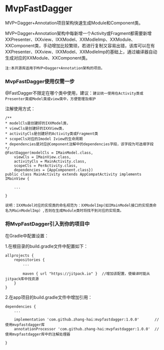# MvpFastDagger
MVP+Dagger+Annotation项目架构快速生成Module和Component类。

MVP+Dagger+Annotation架构中每新增一个Activity或Fragment都需要新增XXPresenter、IXXview、IXXModel、XXModleImp、XXModule、XXComponent类，手动增加比较繁琐，若进行复制又容易出错，该库可以在有XXPresenter、IXXview、IXXModel、XXModleImp的基础上，通过编译器自动生成对应的XXModule、XXComponent类。

``注:本开源库适用于MVP+Dagger+Annotation架构的项目。``

### MvpFastDagger使用仅需一步 ###

@FastDagger不限定在哪个类中使用，建议：`` 建议统一使用在Activity类或Presenter类或Model类或view类中，方便管理及维护 ``

注解使用方式：
    
	/**
	* modelCls是创建好的IXXModel类，
	* viewCls是创建好的IXXView类，
	* activityCls是创建好的Activity类或Fragment类
	* scopeCls对应的Imodel Iview的生命周期
	* dependencies是对应@Component注解中的dependencies字段，该字段为可选填字段
	*/
	@FastDagger(modelCls = IMainModel.class,
        viewCls = IMainView.class,
        activityCls = MainActivity.class,
        scopeCls = PerActivity.class,
        dependencies = {AppComponent.class})
	public class MainActivity extends AppCompatActivity implements IMainView {
		
		...

	}

`` 说明：IXXModel对应的实现类的命名规范为：XXModelImp(如IMainModel接口的实现类命名为MainModelImp）,否则在生成Module类时将找不到对应的实现类。 ``

### 将MvpFastDagger引入到你的项目中 ###

在Gradle中配置设置：

1.在根目录的build.gradle文件中配置如下：
	
	allprojects {
    	repositories {
    	    ...
    	    
    	    maven { url "https://jitpack.io" }  //增加该配置，使编译时能从jitpack库中找资源
    	}
	}

2.在app项目的build.gradle文件中增加引用：

	dependencies {
		...
		
		implementation 'com.github.zhang-hai:mvpfastdagger:1.0.0'		//使用mvpfastdagger库
    	annotationProcessor 'com.github.zhang-hai:mvpfastdagger:1.0.0'	//使用mvpfastdagger库中的注解处理器
		
	}


